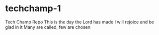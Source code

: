 # techchamp-1
Tech Champ Repo
This is the day the Lord has made
I will rejoice and be glad in it
Many are called, few are chosen

